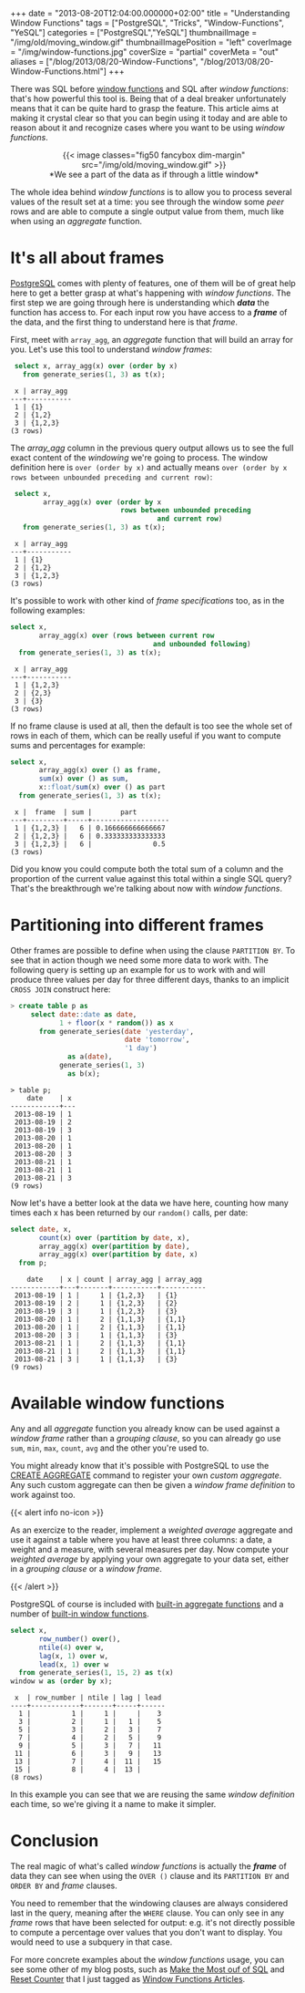 +++
date = "2013-08-20T12:04:00.000000+02:00"
title = "Understanding Window Functions"
tags = ["PostgreSQL", "Tricks", "Window-Functions", "YeSQL"]
categories = ["PostgreSQL","YeSQL"]
thumbnailImage = "/img/old/moving_window.gif"
thumbnailImagePosition = "left"
coverImage = "/img/window-functions.jpg"
coverSize = "partial"
coverMeta = "out"
aliases = ["/blog/2013/08/20-Window-Functions",
           "/blog/2013/08/20-Window-Functions.html"]
+++

There was SQL
before
[window functions](http://www.postgresql.org/docs/current/static/tutorial-window.html) and
SQL after *window functions*: that's how powerful this tool is. Being that
of a deal breaker unfortunately means that it can be quite hard to grasp the
feature. This article aims at making it crystal clear so that you can begin
using it today and are able to reason about it and recognize cases where you
want to be using *window functions*.

<center>
{{< image classes="fig50 fancybox dim-margin" src="/img/old/moving_window.gif" >}}
</center>
<center>*We see a part of the data as if through a little window*</center>

<!--more-->

The whole idea behind *window functions* is to allow you to process several
values of the result set at a time: you see through the window some *peer*
rows and are able to compute a single output value from them, much like when
using an *aggregate* function.

<!--toc-->

# It's all about frames

[PostgreSQL](http://www.postgresql.org/) comes with plenty of features, one
of them will be of great help here to get a better grasp at what's happening
with *window functions*. The first step we are going through here is
understanding which ***data*** the function has access to. For each input
row you have access to a ***frame*** of the data, and the first thing to
understand here is that *frame*.

First, meet with `array_agg`, an *aggregate* function that will build an
array for you. Let's use this tool to understand *window frames*:

~~~ sql
 select x, array_agg(x) over (order by x)
   from generate_series(1, 3) as t(x);
~~~
~~~ psql 
 x | array_agg 
---+-----------
 1 | {1}
 2 | {1,2}
 3 | {1,2,3}
(3 rows)
~~~


The *array_agg* column in the previous query output allows us to see the
full exact content of the *windowing* we're going to process. The window
definition here is `over (order by x)` and actually means `over (order by x
rows between unbounded preceding and current row)`:

~~~ sql
 select x,
        array_agg(x) over (order by x
                           rows between unbounded preceding
                                    and current row)
   from generate_series(1, 3) as t(x);
~~~
~~~ psql
 x | array_agg 
---+-----------
 1 | {1}
 2 | {1,2}
 3 | {1,2,3}
(3 rows)
~~~


It's possible to work with other kind of *frame specifications* too, as in
the following examples:

~~~ sql
select x,
       array_agg(x) over (rows between current row
                                   and unbounded following)
  from generate_series(1, 3) as t(x);
~~~
~~~ psql 
 x | array_agg 
---+-----------
 1 | {1,2,3}
 2 | {2,3}
 3 | {3}
(3 rows)
~~~


If no frame clause is used at all, then the default is too see the whole set
of rows in each of them, which can be really useful if you want to compute
sums and percentages for example:

~~~ sql
select x,
       array_agg(x) over () as frame,
       sum(x) over () as sum,
       x::float/sum(x) over () as part
  from generate_series(1, 3) as t(x);
~~~
~~~ psql  
 x |  frame  | sum |       part        
---+---------+-----+-------------------
 1 | {1,2,3} |   6 | 0.166666666666667
 2 | {1,2,3} |   6 | 0.333333333333333
 3 | {1,2,3} |   6 |               0.5
(3 rows)
~~~


Did you know you could compute both the total sum of a column and the
proportion of the current value against this total within a single SQL
query? That's the breakthrough we're talking about now with *window
functions*.


# Partitioning into different frames

Other frames are possible to define when using the clause `PARTITION BY`. To
see that in action though we need some more data to work with. The following
query is setting up an example for us to work with and will produce three
values per day for three different days, thanks to an implicit `CROSS JOIN`
construct here:

~~~ sql
> create table p as
     select date::date as date,
            1 + floor(x * random()) as x
       from generate_series(date 'yesterday',
                            date 'tomorrow',
                            '1 day')
              as a(date),
            generate_series(1, 3)
              as b(x);
~~~
~~~ psql
> table p;
    date    | x 
------------+---
 2013-08-19 | 1
 2013-08-19 | 2
 2013-08-19 | 3
 2013-08-20 | 1
 2013-08-20 | 1
 2013-08-20 | 3
 2013-08-21 | 1
 2013-08-21 | 1
 2013-08-21 | 3
(9 rows)
~~~


Now let's have a better look at the data we have here, counting how many
times each x has been returned by our `random()` calls, per date:

~~~ sql
select date, x,
       count(x) over (partition by date, x),
       array_agg(x) over(partition by date),
       array_agg(x) over(partition by date, x)
  from p;
~~~
~~~ psql
    date    | x | count | array_agg | array_agg 
------------+---+-------+-----------+-----------
 2013-08-19 | 1 |     1 | {1,2,3}   | {1}
 2013-08-19 | 2 |     1 | {1,2,3}   | {2}
 2013-08-19 | 3 |     1 | {1,2,3}   | {3}
 2013-08-20 | 1 |     2 | {1,1,3}   | {1,1}
 2013-08-20 | 1 |     2 | {1,1,3}   | {1,1}
 2013-08-20 | 3 |     1 | {1,1,3}   | {3}
 2013-08-21 | 1 |     2 | {1,1,3}   | {1,1}
 2013-08-21 | 1 |     2 | {1,1,3}   | {1,1}
 2013-08-21 | 3 |     1 | {1,1,3}   | {3}
(9 rows)
~~~



# Available window functions

Any and all *aggregate* function you already know can be used against a
*window frame* rather than a *grouping clause*, so you can already go use
`sum`, `min`, `max`, `count`, `avg` and the other you're used to.

You might already know that it's possible with PostgreSQL to use
the
[CREATE AGGREGATE](http://www.postgresql.org/docs/current/static/sql-createaggregate.html) command
to register your own *custom aggregate*. Any such custom aggregate can then
be given a *window frame definition* to work against too.

{{< alert info no-icon >}}

As an exercize to the reader, implement a *weighted average* aggregate and
use it against a table where you have at least three columns: a date, a
weight and a measure, with several measures per day. Now compute your
*weighted average* by applying your own aggregate to your data set, either
in a *grouping clause* or a *window frame*.

{{< /alert >}}

PostgreSQL of course is included
with
[built-in aggregate functions](http://www.postgresql.org/docs/9.2/static/functions-aggregate.html) and
a number
of
[built-in window functions](http://www.postgresql.org/docs/9.2/static/functions-window.html).

~~~ sql
select x,
       row_number() over(),
       ntile(4) over w,
       lag(x, 1) over w,
       lead(x, 1) over w
  from generate_series(1, 15, 2) as t(x)
window w as (order by x);
~~~
~~~ psql 
 x  | row_number | ntile | lag | lead 
----+------------+-------+-----+------
  1 |          1 |     1 |     |    3
  3 |          2 |     1 |   1 |    5
  5 |          3 |     2 |   3 |    7
  7 |          4 |     2 |   5 |    9
  9 |          5 |     3 |   7 |   11
 11 |          6 |     3 |   9 |   13
 13 |          7 |     4 |  11 |   15
 15 |          8 |     4 |  13 |     
(8 rows)
~~~


In this example you can see that we are reusing the same *window definition*
each time, so we're giving it a name to make it simpler.


# Conclusion

The real magic of what's called *window functions* is actually the
***frame*** of data they can see when using the `OVER ()` clause and its
`PARTITION BY` and `ORDER BY` and *frame* clauses.

You need to remember that the windowing clauses are always considered last
in the query, meaning after the `WHERE` clause. You can only see in any
*frame* rows that have been selected for output: e.g. it's not directly
possible to compute a percentage over values that you don't want to display.
You would need to use a subquery in that case.

For more concrete examples about the *window functions* usage, you can see
some other of my blog posts, such
as [Make the Most ouf of SQL](/blog/2013/07/02-dubpug)
and [Reset Counter](/blog/2012/10/05-reset-counter) that I just tagged
as [Window Functions Articles](/tags/window-functions).
